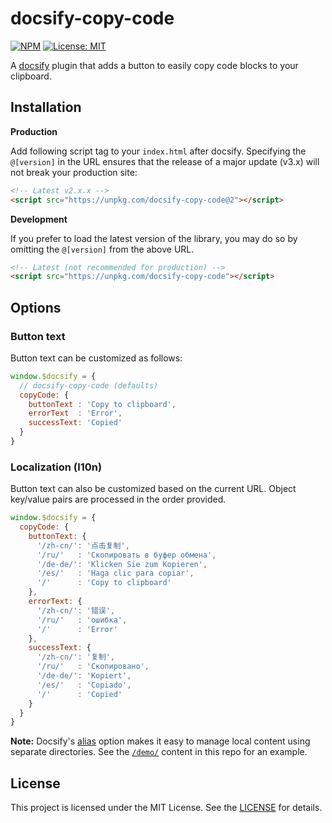 # docsify-copy-code

[![NPM](https://img.shields.io/npm/v/docsify-copy-code.svg?style=flat-square)](https://www.npmjs.com/package/docsify-copy-code)
[![License: MIT](https://img.shields.io/badge/License-MIT-yellow.svg?style=flat-square)](https://github.com/jhildenbiddle/docsify-copy-code/blob/master/LICENSE)

A [docsify](https://docsify.js.org) plugin that adds a button to easily copy code blocks to your clipboard.

## Installation

**Production**

Add following script tag to your `index.html` after docsify. Specifying the `@[version]` in the URL ensures that the release of a major update (v3.x) will not break your production site:

```html
<!-- Latest v2.x.x -->
<script src="https://unpkg.com/docsify-copy-code@2"></script>
```

**Development**

If you prefer to load the latest version of the library, you may do so by omitting the `@[version]` from the above URL.

```html
<!-- Latest (not recommended for production) -->
<script src="https://unpkg.com/docsify-copy-code"></script>
```

## Options

### Button text

Button text can be customized as follows:

```javascript
window.$docsify = {
  // docsify-copy-code (defaults)
  copyCode: {
    buttonText : 'Copy to clipboard',
    errorText  : 'Error',
    successText: 'Copied'
  }
}
```

### Localization (l10n)

Button text can also be customized based on the current URL. Object key/value pairs are processed in the order provided.

```javascript
window.$docsify = {
  copyCode: {
    buttonText: {
      '/zh-cn/': '点击复制',
      '/ru/'   : 'Скопировать в буфер обмена',
      '/de-de/': 'Klicken Sie zum Kopieren',
      '/es/'   : 'Haga clic para copiar',
      '/'      : 'Copy to clipboard'
    },
    errorText: {
      '/zh-cn/': '错误',
      '/ru/'   : 'ошибка',
      '/'      : 'Error'
    },
    successText: {
      '/zh-cn/': '复制',
      '/ru/'   : 'Скопировано',
      '/de-de/': 'Kopiert',
      '/es/'   : 'Copiado',
      '/'      : 'Copied'
    }
  }
}
```

**Note:** Docsify's [alias](https://docsify.js.org/#/configuration?id=alias) option makes it easy to manage local content using separate directories. See the [`/demo/`](https://github.com/jperasmus/docsify-copy-code/tree/master/demo) content in this repo for an example.

## License

This project is licensed under the MIT License. See the [LICENSE](https://github.com/jperasmus/docsify-copy-code/blob/master/LICENSE) for details.